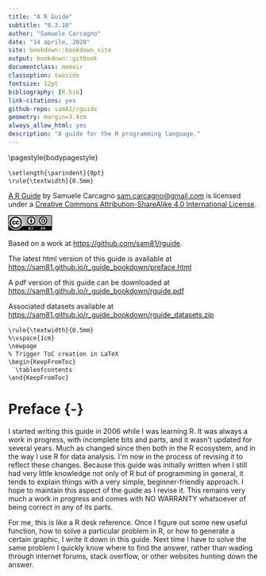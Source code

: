 ```yaml
--- 
title: "A R Guide"
subtitle: "0.3.10"
author: "Samuele Carcagno"
date: "14 aprile, 2020"
site: bookdown::bookdown_site
output: bookdown::gitbook
documentclass: memoir
classoption: twoside
fontsize: 12pt
bibliography: [R.bib]
link-citations: yes
github-repo: sam81/rguide
geometry: margin=3.4cm
always_allow_html: yes
description: "A guide for the R programming language."
---
```

\pagestyle{bodypagestyle}


```{=latex}
\setlength{\parindent}{0pt}
\rule{\textwidth}{0.5mm}
```

[A R Guide](http://samcarcagno.altervista.org/soft/r.html) by Samuele Carcagno <sam.carcagno@gmail.com> is licensed under a [Creative Commons Attribution-ShareAlike 4.0 International License](http://creativecommons.org/licenses/by-sa/4.0/).

![Creative Commons License](images/by-sa_88x31.png)

Based on a work at https://github.com/sam81/rguide.

The latest html version of this guide is available at https://sam81.github.io/r_guide_bookdown/preface.html

A pdf version of this guide can be downloaded at https://sam81.github.io/r_guide_bookdown/rguide.pdf

Associated datasets available at https://sam81.github.io/r_guide_bookdown/rguide_datasets.zip

```{=latex}
\rule{\textwidth}{0.5mm}
%\vspace{1cm}
\newpage
% Trigger ToC creation in LaTeX
\begin{KeepFromToc}
  \tableofcontents
\end{KeepFromToc}
```

# Preface {-}

I started writing this guide in 2006 while I was learning R. It was always a work in progress, with incomplete bits and parts, and it wasn't updated for several years. Much as changed since then both in the R ecosystem, and in the way I use R for data analysis. I'm now in the process of revising it to reflect these changes. Because this guide was initially written when I still had very little knowledge not only of R but of programming in general, it tends to explain things with a very simple, beginner-friendly approach. I hope to maintain this aspect of the guide as I revise it. This remains very much a work in progress and  comes with NO WARRANTY whatsoever of being correct in any of its parts.

For me, this is like a R desk reference. Once I figure out some new useful function, how to solve a particular problem in R, or how to generate a certain graphic, I write it down in this guide. Next time I have to solve the same problem I quickly know where to find the answer, rather than wading through internet forums, stack overflow, or other websites hunting down the answer.
